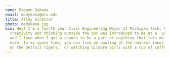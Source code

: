 ```yaml
---
name: Magann Dykema
email: medykema@mtu.edu
title: Alley Director
photo: medykema.jpg
bio: Hey! I'm a fourth year Civil Engineering Major at Michigan Tech. My passion for
  creativity and thinking outside the box was introduced to me at a  young age,
  and I love when I get a chance to be a part of anything that lets me explore it
  more. In my spare time, you can find me bowling at the nearest lanes, cheering
  on the Detroit Tigers,  or watching Gilmore Girls with a cup of coffee.
---
```

